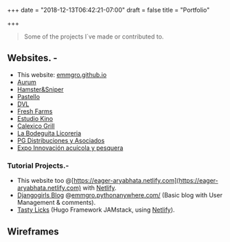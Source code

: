 +++
date = "2018-12-13T06:42:21-07:00"
draft = false
title = "Portfolio"

+++
> Some of the projects I´ve made or contributed to.

## Websites. -
- This website: [emmgro.github.io](http://emmgro.github.io)
- [Aurum](http://aurumonline.mx)
- [Hamster&Sniper](http://hamsterysniper.com/)
- [Pastello](http://pastello.com.mx)
- [DVL](http://www.dvl.com.mx/)
- [Fresh Farms](http://freshfarms.com)
- [Estudio Kino](https://kinoestudio.com.mx/)
- [Calexico Grill](https://www.calexicogrill.com/)
- [La Bodeguita Licoreria](http://bodeguita.mx)
- [PG Distribuciones y Asociados](http://pgdistribuciones.com/)
- [Expo Innovación acuícola y pesquera](http://expoinnovacionayp.com/)

### Tutorial Projects.-
- This website too @[https://eager-aryabhata.netlify.com](https://eager-aryabhata.netlify.com) with [Netlify](https://www.netlify.com/).
- [Djangogirls Blog](http://djangogirls.org) @[emmgro.pythonanywhere.com/](http://emmgro.pythonanywhere.com/) (Basic blog with User Management & comments).
- [Tasty Licks](https://angry-stallman.netlify.com) (Hugo Framework JAMstack, using [Netlify](https://www.netlify.com/)).

## Wireframes
